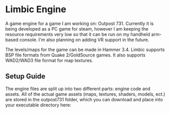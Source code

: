 # Limbic Engine
A game engine for a game I am working on: Outpost 731. Currently it is being developed as a PC game for steam, however I am keeping the resource requirements very low so that it can be run on my handheld arm-based console. I'm also planning on adding VR support in the future.

The levels/maps for the game can be made in Hammer 3.4. Limbic supports BSP file formats from Quake 2/GoldSource games. It also supports WAD2/WAD3 file format for map textures.

## Setup Guide
The engine files are split up into two different parts: engine code and assets. All of the actual game assets (maps, textures, shaders, models, ect.) are stored in the outpost731 folder, which you can download and place into your executable directory here:
